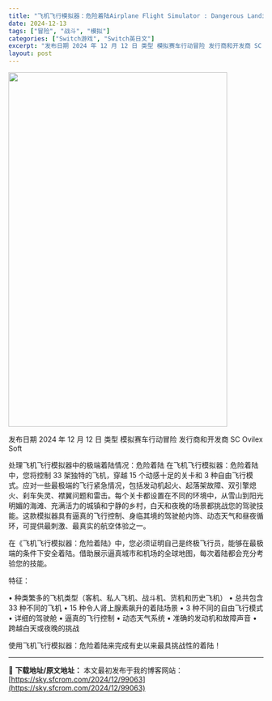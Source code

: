 ```yaml
---
title: "飞机飞行模拟器：危险着陆Airplane Flight Simulator : Dangerous Landings Switch NSP (v1.0.0)英日文"
date: 2024-12-13
tags: ["冒险", "战斗", "模拟"]
categories: ["Switch游戏", "Switch英日文"]
excerpt: "发布日期 2024 年 12 月 12 日 类型 模拟赛车行动冒险 发行商和开发商 SC Ovilex Soft 处理飞机飞行模拟器中的极端着陆情况：危险着陆 在飞机飞行模拟器：危险着陆中，您将控制 33 架独特的飞机，穿越 15 个动感十足的关卡和 3 种自由飞行模式。应对一些最极端的飞行紧急情况&hellip;"
layout: post
---
```


<img class="aligncenter size-full wp-image-99064" src="https://sky.sfcrom.com/wp-content/uploads/2024/12/2024121303082497.webp" alt="" width="432" height="700" />

发布日期 2024 年 12 月 12 日
类型 模拟赛车行动冒险
发行商和开发商 SC Ovilex Soft

处理飞机飞行模拟器中的极端着陆情况：危险着陆
在飞机飞行模拟器：危险着陆中，您将控制 33 架独特的飞机，穿越 15 个动感十足的关卡和 3 种自由飞行模式。应对一些最极端的飞行紧急情况，包括发动机起火、起落架故障、双引擎熄火、刹车失灵、襟翼问题和雷击。每个关卡都设置在不同的环境中，从雪山到阳光明媚的海滩、充满活力的城镇和宁静的乡村，白天和夜晚的场景都挑战您的驾驶技能。这款模拟器具有逼真的飞行控制、身临其境的驾驶舱内饰、动态天气和昼夜循环，可提供最刺激、最真实的航空体验之一。

在《飞机飞行模拟器：危险着陆》中，您必须证明自己是终极飞行员，能够在最极端的条件下安全着陆。借助展示逼真城市和机场的全球地图，每次着陆都会充分考验您的技能。

特征：

• 种类繁多的飞机类型（客机、私人飞机、战斗机、货机和历史飞机）
• 总共包含 33 种不同的飞机
• 15 种令人肾上腺素飙升的着陆场景
• 3 种不同的自由飞行模式
• 详细的驾驶舱
• 逼真的飞行控制
• 动态天气系统
• 准确的发动机和故障声音
• 跨越白天或夜晚的挑战

使用飞机飞行模拟器：危险着陆来完成有史以来最具挑战性的着陆！

---
📖 **下载地址/原文地址：** 本文最初发布于我的博客网站：[https://sky.sfcrom.com/2024/12/99063](https://sky.sfcrom.com/2024/12/99063)
